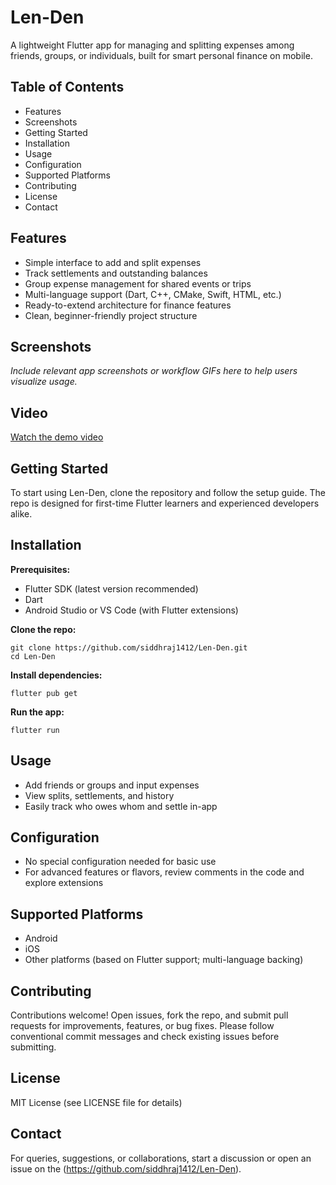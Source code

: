 # Len-Den

A lightweight Flutter app for managing and splitting expenses among friends, groups, or individuals, built for smart personal finance on mobile.

## Table of Contents

- Features
- Screenshots
- Getting Started
- Installation
- Usage
- Configuration
- Supported Platforms
- Contributing
- License
- Contact

## Features

- Simple interface to add and split expenses
- Track settlements and outstanding balances
- Group expense management for shared events or trips
- Multi-language support (Dart, C++, CMake, Swift, HTML, etc.)
- Ready-to-extend architecture for finance features
- Clean, beginner-friendly project structure

## Screenshots

*Include relevant app screenshots or workflow GIFs here to help users visualize usage.*

## Video

[Watch the demo video](https://drive.google.com/drive/u/1/folders/1Q6MfNYLwHDlN0vxT_fQmSNN4Bm2GIna1)


## Getting Started

To start using Len-Den, clone the repository and follow the setup guide. The repo is designed for first-time Flutter learners and experienced developers alike.

## Installation

**Prerequisites:**
- Flutter SDK (latest version recommended)
- Dart
- Android Studio or VS Code (with Flutter extensions)

**Clone the repo:**
```
git clone https://github.com/siddhraj1412/Len-Den.git
cd Len-Den
```

**Install dependencies:**
```
flutter pub get
```

**Run the app:**
```
flutter run
```

## Usage

- Add friends or groups and input expenses
- View splits, settlements, and history
- Easily track who owes whom and settle in-app

## Configuration

- No special configuration needed for basic use
- For advanced features or flavors, review comments in the code and explore extensions

## Supported Platforms

- Android
- iOS
- Other platforms (based on Flutter support; multi-language backing)

## Contributing

Contributions welcome! Open issues, fork the repo, and submit pull requests for improvements, features, or bug fixes. Please follow conventional commit messages and check existing issues before submitting.

## License

MIT License (see LICENSE file for details)

## Contact

For queries, suggestions, or collaborations, start a discussion or open an issue on the (https://github.com/siddhraj1412/Len-Den).

